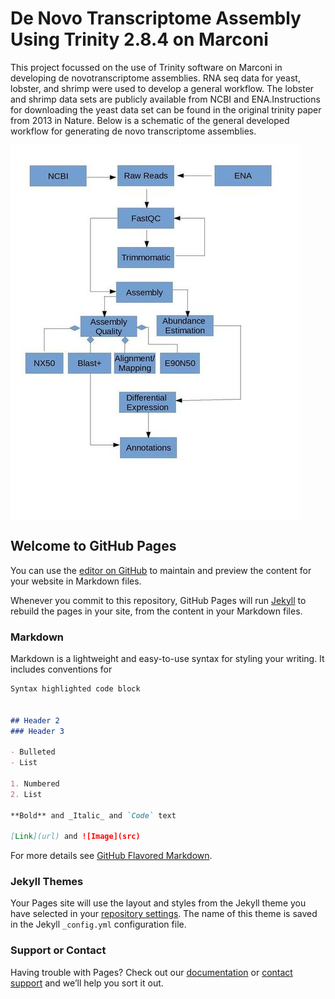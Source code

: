 
# De Novo Transcriptome Assembly Using Trinity 2.8.4 on Marconi
This project focussed on the use of Trinity software on Marconi in developing de novotranscriptome assemblies.  RNA seq data for yeast, lobster, and shrimp were used to develop a general workflow.  The lobster and shrimp data sets are publicly available from NCBI and ENA.Instructions for downloading the yeast data set can be found in the original trinity paper from 2013 in Nature. Below is a schematic of the general developed workflow for generating de novo transcriptome assemblies.

<img align="center" src="trinity.jpg" alt="Workflow"> 

## Welcome to GitHub Pages

You can use the [editor on GitHub](https://github.com/nathanbumpus/nathanbumpus.githup.io/edit/master/README.md) to maintain and preview the content for your website in Markdown files.

Whenever you commit to this repository, GitHub Pages will run [Jekyll](https://jekyllrb.com/) to rebuild the pages in your site, from the content in your Markdown files.

### Markdown

Markdown is a lightweight and easy-to-use syntax for styling your writing. It includes conventions for

```markdown
Syntax highlighted code block


## Header 2
### Header 3

- Bulleted
- List

1. Numbered
2. List

**Bold** and _Italic_ and `Code` text

[Link](url) and ![Image](src)
```

For more details see [GitHub Flavored Markdown](https://guides.github.com/features/mastering-markdown/).

### Jekyll Themes

Your Pages site will use the layout and styles from the Jekyll theme you have selected in your [repository settings](https://github.com/nathanbumpus/nathanbumpus.githup.io/settings). The name of this theme is saved in the Jekyll `_config.yml` configuration file.

### Support or Contact

Having trouble with Pages? Check out our [documentation](https://help.github.com/categories/github-pages-basics/) or [contact support](https://github.com/contact) and we’ll help you sort it out.
